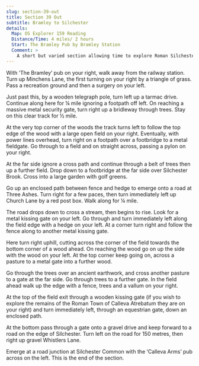 ```yaml
---
slug: section-39-out
title: Section 39 Out
subtitle: Bramley to Silchester
details:
  Map: OS Explorer 159 Reading
  Distance/Time: 4 miles/ 2 hours
  Start: The Bramley Pub by Bramley Station
  Comment: >
    A short but varied section allowing time to explore Roman Silchester.
---
```

With ‘The Bramley’ pub on your right, walk away from the railway station. Turn up Minchens Lane, the first turning on your right by a triangle of grass. Pass a recreation ground and then a surgery on your left.

Just past this, by a wooden telegraph pole, turn left up a tarmac drive. Continue along here for ¼ mile ignoring a footpath off left. On reaching a massive metal security gate, turn right up a bridleway through trees. Stay on this clear track for ½ mile.

At the very top corner of the woods the track turns left to follow the top edge of the wood with a large open field on your right. Eventually, with power lines overhead, turn right on a footpath over a footbridge to a metal fieldgate. Go through to a field and on straight across, passing a pylon on your right.

At the far side ignore a cross path and continue through a belt of trees then up a further field. Drop down to a footbridge at the far side over Silchester Brook. Cross into a large garden with golf greens.

Go up an enclosed path between fence and hedge to emerge onto a road at Three Ashes. Turn right for a few paces, then turn immediately left up Church Lane by a red post box. Walk along for ¼ mile.

The road drops down to cross a stream, then begins to rise. Look for a metal kissing gate on your left. Go through and turn immediately left along the field edge with a hedge on your left. At a corner turn right and follow the fence along to another metal kissing gate.

Here turn right uphill, cutting across the corner of the field towards the bottom corner of a wood ahead. On reaching the wood go on up the side with the wood on your left. At the top corner keep going on, across a pasture to a metal gate into a further wood.

Go through the trees over an ancient earthwork, and cross another pasture to a gate at the far side. Go through trees to a further gate. In the field ahead walk up the edge with a fence, trees and a vallum on your right.

At the top of the field exit through a wooden kissing gate (if you wish to explore the remains of the Roman Town of Calleva Atrebatum they are on your right) and turn immediately left, through an equestrian gate, down an enclosed path.

At the bottom pass through a gate onto a gravel drive and keep forward to a road on the edge of Silchester. Turn left on the road for 150 metres, then right up gravel Whistlers Lane.

Emerge at a road junction at Silchester Common with the ‘Calleva Arms’ pub across on the left. This is the end of the section.

